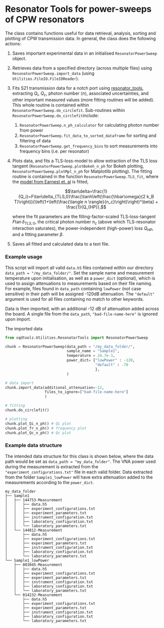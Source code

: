 # Resonator Tools for power-sweeps of CPW resonators

The class contains functions useful for data retrieval, analysis, sorting and plotting of CPW transmission data. In general, the class does the following actions:

1. Saves important experimental data in an initialised `ResonatorPowerSweep` object.
2. Retrieves data from a specified directory (across multiple files) using `ResonatorPowerSweep.import_data` (using `Utilities.FileIO.FileIOReader`).
3. Fits S21 transmission data for a notch port using [resonator_tools](https://github.com/sebastianprobst/resonator_tools), extracting $Q_i$, $Q_c$, photon number $\langle n \rangle$, associated uncertainties, and other important measured values (more fitting routines will be added). This whole routine is contained within `ResonatorPowerSweep.do_circlefit`. Sub-routines within `ResonatorPowerSweep.do_circlefit`include:
   1. `ResonatorPowerSweep.n_ph_calculator` for calculating photon number from power
   2. `ResonatorPowerSweep.fit_data_to_sorted_dataframe` for sorting and filtering of data
   3. `ResonatorPowerSweep.get_frequency_bins` to sort measurements into frequency bins (i.e. per resonator)
4. Plots data, and fits a TLS-loss-model to allow extraction of the TLS loss tangent (`ResonatorPowerSweep.plotBokeh_n_ph` for Bokeh plotting, `ResonatorPowerSweep.plotMpl_n_ph` for Matplotlib plotting). The fitting routine is contained in the function `ResonatorPowerSweep.TLS_fit`, where the [model from Earnest et. al](https://iopscience.iop.org/article/10.1088/1361-6668/aae548) is fitted, 
   
   $$\tan\delta=\frac{1}{Q_i}=F\tan\delta_{TLS,0}\frac{\tanh\left(\frac{\hbar\omega}{2 k_B T}\right)}{\left(1+\left(\frac{\langle n \rangle}{n_c}\right)\right)^\beta} + \frac{1}{Q_{HP}},$$ 
   
   where the fit parameters are the filling-factor-scaled TLS-loss-tangent $F\tan\delta_{TLS,0}$, the critical photon number $n_c$ (above which TLS-resonator interaction saturates), the power-independent (high-power) loss $Q_{HP}$, and a fitting parameter $\beta$.
5. Saves all fitted and calculated data to a text file.

### Example usage

This script will import all valid `data.h5` files contained within our directory `data_path = "/my_data_folder/"`. Set the sample name and measurement temperature upon initialisation, as well as a `power_dict` (optional), which is used to assign attenuations to measurements based on their file naming. For example, files found in `data_path` containing `lowPower` (not case sensitive) in their path will be assigned -120dB attenuation. The `"default"` argument is used for all files containing no match to other keywords. 

Data is then imported, with an additional -12 dB of attenuation added across the board. A single file from the `data_path`, `"bad-file-name-here"` is ignored upon import.

The imported data 


```python
from sqdtoolz.Utilities.ResonatorTools import ResonatorPowerSweep

chunk = ResonatorPowerSweep(data_path = "/my_data_folder/",
                            sample_name = "Sample1",
                            temperature = 24.7e-3,
                            power_dict= {"lowPower" : -120, 
                                         "default" : -70
                                         },
                            )

# data import
chunk.import_data(additional_attenuation=-12, 
                  files_to_ignore=["bad-file-name-here"]
                  )

# fitting
chunk.do_circlefit()

# plotting
chunk.plot_Qi_n_ph() # Qi plot
chunk.plot_fr_n_ph() # frequency plot
chunk.plot_Qc_n_ph() # Qc plot
```


### Example data structure

The intended data structure for this class is shown below, where the data path would be set as `data_path = "my_data_folder"`. The VNA power used during the measurement is extracted from the `"experiment_configurations.txt"` file in each valid folder. Data extracted from the folder `Sample1_lowPower` will have extra attenuation added to the measurements according to the `power_dict`.

```
my_data_folder
├── Sample1
│   ├── 144753-Measurement
│   │   ├── data.h5
│   │   ├── experiment_configurations.txt
│   │   ├── experiment_parameters.txt
│   │   ├── instrument_configuration.txt
│   │   ├── laboratory_configuration.txt
│   │   └── laboratory_parameters.txt
│   └── 144812-Measurement
│       ├── data.h5
│       ├── experiment_configurations.txt
│       ├── experiment_parameters.txt
│       ├── instrument_configuration.txt
│       ├── laboratory_configuration.txt
│       └── laboratory_parameters.txt
└── Sample1_lowPower
    ├── 003045-Measurement
    │   ├── data.h5
    │   ├── experiment_configurations.txt
    │   ├── experiment_parameters.txt
    │   ├── instrument_configuration.txt
    │   ├── laboratory_configuration.txt
    │   └── laboratory_parameters.txt
    └── 014232-Measurement
        ├── data.h5
        ├── experiment_configurations.txt
        ├── experiment_parameters.txt
        ├── instrument_configuration.txt
        ├── laboratory_configuration.txt
        └── laboratory_parameters.txt
```
